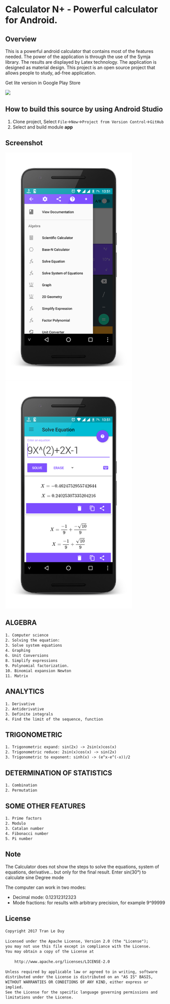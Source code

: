 # Calculator N+ - Powerful calculator for Android.

## Overview
This is a powerful android calculator that contains most of the features needed. The power of the application is through the use of the Symja library. The results are displayed by Latex technology. The application is designed as material design. This project is an open source project that allows people to study, ad-free application.

Get lite version in Google Play Store

<a href="https://play.google.com/store/apps/details?id=com.duy.calculator.free">
<img src="https://play.google.com/intl/en_us/badges/images/generic/en_badge_web_generic.png" width="150"></a>

## How to build this source by using Android Studio

1. Clone project, Select ``File``->``New``->``Project from Version Control``->``GitHub``
2. Select and build module **app**

## Screenshot

<img src="art/screenshot/Screenshot_20170815-135135_framed.png" width="400"> <img src="art/screenshot/Screenshot_20170815-135150_framed.png" width="400">

## ALGEBRA

	1. Computer science
	2. Solving the equation:
	3. Solve system equations
	4. Graphing
	6. Unit Conversions
	8. Simplify expressions
	9. Polynomial factorization.
	10. Binomial expansion Newton
	11. Matrix

## ANALYTICS

	1. Derivative
	2. Antiderivative
	3. Definite integrals
	4. Find the limit of the sequence, function

## TRIGONOMETRIC

	1. Trigonometric expand: sin(2x) -> 2sin(x)cos(x)
	2. Trigonometric reduce: 2sin(x)cos(x) -> sin(2x)
	3. Trigonometric to exponent: sinh(x) -> (e^x-e^(-x))/2

## DETERMINATION OF STATISTICS

	1. Combination
	2. Permutation

## SOME OTHER FEATURES

	1. Prime factors
	2. Modulo
	3. Catalan number
	4. Fibonacci number
	5. Pi number

## Note

The Calculator does not show the steps to solve the equations, system of equations, derivative... but only for the final result.
Enter sin(30°) to calculate sine Degree mode

The computer can work in two modes:
- 	Decimal mode: 0.12312312323
- 	Mode fractions: for results with arbitrary precision, for example 9^99999

## License

	Copyright 2017 Tran Le Duy

	Licensed under the Apache License, Version 2.0 (the "License");
	you may not use this file except in compliance with the License.
	You may obtain a copy of the License at

		http://www.apache.org/licenses/LICENSE-2.0

	Unless required by applicable law or agreed to in writing, software
	distributed under the License is distributed on an "AS IS" BASIS,
	WITHOUT WARRANTIES OR CONDITIONS OF ANY KIND, either express or implied.
	See the License for the specific language governing permissions and
	limitations under the License.
